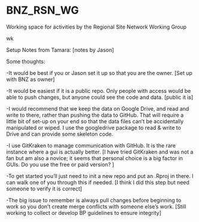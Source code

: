 # BNZ_RSN_WG
Working space for activities by the Regional Site Network Working Group

wk


Setup Notes from Tamara:  [notes by Jason]

Some thoughts:

-It would be best if you or Jason set it up so that you are the owner.  [Set up with BNZ as owner]

-It would be easiest if it is a public repo. Only people with access would be able to push changes, but anyone could see the code and data. [public it is]

-I would recommend that we keep the data on Google Drive, and read and write to there, rather than pushing the data to GitHub. That will require a little bit of set-up on your end so that the data files can’t be accidentally manipulated or wiped. I use the googledrive package to read & write to Drive and can provide some skeleton code.

-I use GitKraken to manage communication with GitHub. It is the rare instance where a gui is actually better. [I have tried GitKraken and was not a fan but am also a novice; it seems that personal choice is a big factor in GUIs.  Do you use the free or paid version? ]

-To get started you’ll just need to init a new repo and put an .Rproj in there. I can walk one of you through this if needed. [I think I did this step but need someone to verify it is correct]

-The big issue to remember is always pull changes before beginning to work so you don’t create merge conflicts with someone else’s work.  [Still working to collect or develop BP guidelines to ensure integrity]





